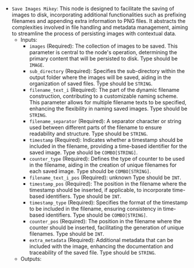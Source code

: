 - `Save Images Mikey`: This node is designed to facilitate the saving of images to disk, incorporating additional functionalities such as prefixing filenames and appending extra information to PNG files. It abstracts the complexities involved in file handling and metadata management, aiming to streamline the process of persisting images with contextual data.
    - Inputs:
        - `images` (Required): The collection of images to be saved. This parameter is central to the node's operation, determining the primary content that will be persisted to disk. Type should be `IMAGE`.
        - `sub_directory` (Required): Specifies the sub-directory within the output folder where the images will be saved, aiding in the organization of saved files. Type should be `STRING`.
        - `filename_text_i` (Required): The part of the dynamic filename construction, contributing to a customizable naming scheme. This parameter allows for multiple filename texts to be specified, enhancing the flexibility in naming saved images. Type should be `STRING`.
        - `filename_separator` (Required): A separator character or string used between different parts of the filename to ensure readability and structure. Type should be `STRING`.
        - `timestamp` (Required): Indicates whether a timestamp should be included in the filename, providing a time-based identifier for the saved image. Type should be `COMBO[STRING]`.
        - `counter_type` (Required): Defines the type of counter to be used in the filename, aiding in the creation of unique filenames for each saved image. Type should be `COMBO[STRING]`.
        - `filename_text_i_pos` (Required): unknown Type should be `INT`.
        - `timestamp_pos` (Required): The position in the filename where the timestamp should be inserted, if applicable, to incorporate time-based identifiers. Type should be `INT`.
        - `timestamp_type` (Required): Specifies the format of the timestamp to be included in the filename, ensuring consistency in time-based identifiers. Type should be `COMBO[STRING]`.
        - `counter_pos` (Required): The position in the filename where the counter should be inserted, facilitating the generation of unique filenames. Type should be `INT`.
        - `extra_metadata` (Required): Additional metadata that can be included with the image, enhancing the documentation and traceability of the saved file. Type should be `STRING`.
    - Outputs:
